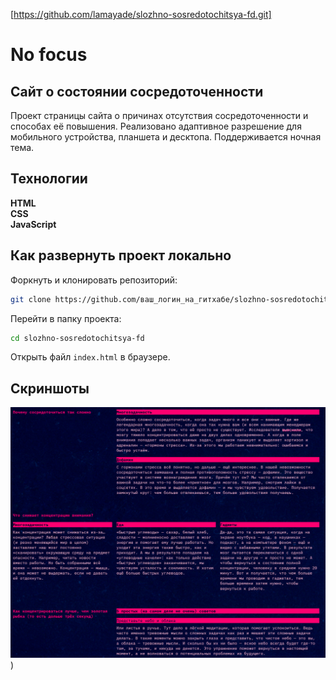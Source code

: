 [https://github.com/lamayade/slozhno-sosredotochitsya-fd.git]

# No focus
## Сайт о состоянии сосредоточенности
Проект страницы сайта о причинах отсутствия сосредоточенности и способах её повышения. Реализовано адаптивное разрешение для мобильного устройства, планшета и десктопа. Поддерживается ночная тема.

## Технологии
__HTML__  
__CSS__  
__JavaScript__

## Как развернуть проект локально
Форкнуть и клонировать репозиторий:

```bash
git clone https://github.com/ваш_логин_на_гитхабе/slozhno-sosredotochitsya-fd.git
```

Перейти в папку проекта:

```bash
cd slozhno-sosredotochitsya-fd
```

Открыть файл `index.html` в браузере.

## Скриншоты
![Заглавная страница](screenshots/main.png))
